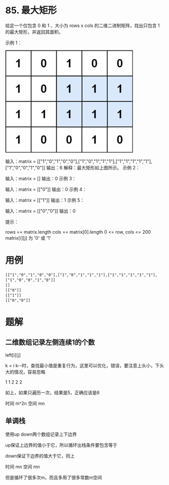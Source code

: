 # 85. 最大矩形
给定一个仅包含 0 和 1 、大小为 rows x cols 的二维二进制矩阵，找出只包含 1 的最大矩形，并返回其面积。

示例 1：

![](./q85_1.jpg)

输入：matrix = [["1","0","1","0","0"],["1","0","1","1","1"],["1","1","1","1","1"],["1","0","0","1","0"]]
输出：6
解释：最大矩形如上图所示。
示例 2：

输入：matrix = []
输出：0
示例 3：

输入：matrix = [["0"]]
输出：0
示例 4：

输入：matrix = [["1"]]
输出：1
示例 5：

输入：matrix = [["0","0"]]
输出：0
 
提示：

rows == matrix.length
cols == matrix[0].length
0 <= row, cols <= 200
matrix[i][j] 为 '0' 或 '1'

# 用例
```
[["1","0","1","0","0"],["1","0","1","1","1"],["1","1","1","1","1"],["1","0","0","1","0"]]
[]
[["0"]]
[["1"]]
[["0","0"]]
```

# 题解

## 二维数组记录左侧连续1的个数

left[i][j]

k = i k--时，查找最小值是重复行为，这里可以优化，错误，要注意上头小，下头大的情况，容易忽略

1
1
2
2
2

如上，如果只遍历一次，结果是5，正确应该是6

时间 m^2n
空间 mn

## 单调栈

使用up down两个数组记录上下边界

up保证上边界的值小于它，所以循环出栈条件要包含等于

down保证下边界的值大于它，同上

时间 mn
空间 mn

但是循环了很多次m，而且多用了很多常数m空间



